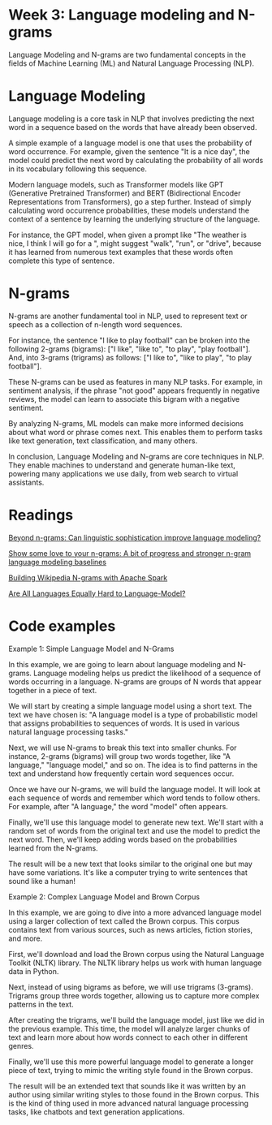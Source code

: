 # Week 3: Language modeling and N-grams

Language Modeling and N-grams are two fundamental concepts in the fields of Machine Learning (ML) and Natural Language Processing (NLP).

# Language Modeling
Language modeling is a core task in NLP that involves predicting the next word in a sequence based on the words that have already been observed.

A simple example of a language model is one that uses the probability of word occurrence. For example, given the sentence "It is a nice day", the model could predict the next word by calculating the probability of all words in its vocabulary following this sequence.

Modern language models, such as Transformer models like GPT (Generative Pretrained Transformer) and BERT (Bidirectional Encoder Representations from Transformers), go a step further. Instead of simply calculating word occurrence probabilities, these models understand the context of a sentence by learning the underlying structure of the language.

For instance, the GPT model, when given a prompt like "The weather is nice, I think I will go for a ", might suggest "walk", "run", or "drive", because it has learned from numerous text examples that these words often complete this type of sentence.

# N-grams
N-grams are another fundamental tool in NLP, used to represent text or speech as a collection of n-length word sequences.

For instance, the sentence "I like to play football" can be broken into the following 2-grams (bigrams): ["I like", "like to", "to play", "play football"]. And, into 3-grams (trigrams) as follows: ["I like to", "like to play", "to play football"].

These N-grams can be used as features in many NLP tasks. For example, in sentiment analysis, if the phrase "not good" appears frequently in negative reviews, the model can learn to associate this bigram with a negative sentiment.

By analyzing N-grams, ML models can make more informed decisions about what word or phrase comes next. This enables them to perform tasks like text generation, text classification, and many others.

In conclusion, Language Modeling and N-grams are core techniques in NLP. They enable machines to understand and generate human-like text, powering many applications we use daily, from web search to virtual assistants.

# Readings

[Beyond n-grams: Can linguistic sophistication improve language modeling?](https://aclanthology.org/P98-1028.pdf)

[Show some love to your n-grams: A bit of progress and stronger n-gram language modeling baselines](https://api.repository.cam.ac.uk/server/api/core/bitstreams/83d21f26-066b-4894-915b-63c7749b8a3f/content)

[Building Wikipedia N-grams with Apache Spark
](https://www.researchgate.net/profile/Jorge-Fonseca-10/publication/361805716_Building_Wikipedia_N-grams_with_Apache_Spark/links/63146b815eed5e4bd1468051/Building-Wikipedia-N-grams-with-Apache-Spark.pdf)

[Are All Languages Equally Hard to Language-Model?](https://aclanthology.org/N18-2085v2.pdf)

# Code examples

Example 1: Simple Language Model and N-Grams

In this example, we are going to learn about language modeling and N-grams. Language modeling helps us predict the likelihood of a sequence of words occurring in a language. N-grams are groups of N words that appear together in a piece of text.

We will start by creating a simple language model using a short text. The text we have chosen is: "A language model is a type of probabilistic model that assigns probabilities to sequences of words. It is used in various natural language processing tasks."

Next, we will use N-grams to break this text into smaller chunks. For instance, 2-grams (bigrams) will group two words together, like "A language," "language model," and so on. The idea is to find patterns in the text and understand how frequently certain word sequences occur.

Once we have our N-grams, we will build the language model. It will look at each sequence of words and remember which word tends to follow others. For example, after "A language," the word "model" often appears.

Finally, we'll use this language model to generate new text. We'll start with a random set of words from the original text and use the model to predict the next word. Then, we'll keep adding words based on the probabilities learned from the N-grams.

The result will be a new text that looks similar to the original one but may have some variations. It's like a computer trying to write sentences that sound like a human!

Example 2: Complex Language Model and Brown Corpus

In this example, we are going to dive into a more advanced language model using a larger collection of text called the Brown corpus. This corpus contains text from various sources, such as news articles, fiction stories, and more.

First, we'll download and load the Brown corpus using the Natural Language Toolkit (NLTK) library. The NLTK library helps us work with human language data in Python.

Next, instead of using bigrams as before, we will use trigrams (3-grams). Trigrams group three words together, allowing us to capture more complex patterns in the text.

After creating the trigrams, we'll build the language model, just like we did in the previous example. This time, the model will analyze larger chunks of text and learn more about how words connect to each other in different genres.

Finally, we'll use this more powerful language model to generate a longer piece of text, trying to mimic the writing style found in the Brown corpus.

The result will be an extended text that sounds like it was written by an author using similar writing styles to those found in the Brown corpus. This is the kind of thing used in more advanced natural language processing tasks, like chatbots and text generation applications.

